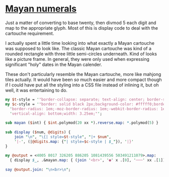 [1]: https://rosettacode.org/wiki/Mayan_numerals

# [Mayan numerals][1]

Just a matter of converting to base twenty, then divmod 5 each digit and map to the appropriate glyph. Most of this is display code to deal with the cartouche requirement.



I actually spent a little time looking into what exactly a Mayan cartouche was supposed to look like. The classic Mayan cartouche was kind of a rounded rectangle with three little semi-circles underneath. Kind of looks like a picture frame. In general, they were only used when expressing significant "holy" dates in the Mayan calender.



These don't particularly resemble the Mayan cartouche, more like mahjong tiles actually. It would have been *so* much easier and more compact though if I could have put all the styling into a CSS file instead of inlining it, but oh well, it was entertaining to do.

```perl
my $t-style = '"border-collapse: separate; text-align: center; border-spacing: 3px 0px;"';
my $c-style = '"border: solid black 2px;background-color: #fffff0;border-bottom: double 6px;'~
  'border-radius: 1em;-moz-border-radius: 1em;-webkit-border-radius: 1em;'~
  'vertical-align: bottom;width: 3.25em;"';
 
sub mayan ($int) { $int.polymod(20 xx *).reverse.map: *.polymod(5) }
 
sub display ($num, @digits) {
    join "\n", "\{| style=$t-style", "|+ $num",
    '|-', (|@digits.map: {"| style=$c-style | $_"}), '|}'
}
 
my @output = <4005 8017 326205 886205 1081439556 503491211079>.map:
  { display $_, .&mayan.map: { (join '<br>', '●' x .[0], '───' xx .[1]) || 'Θ' } }
 
say @output.join: "\n<br>\n";
```